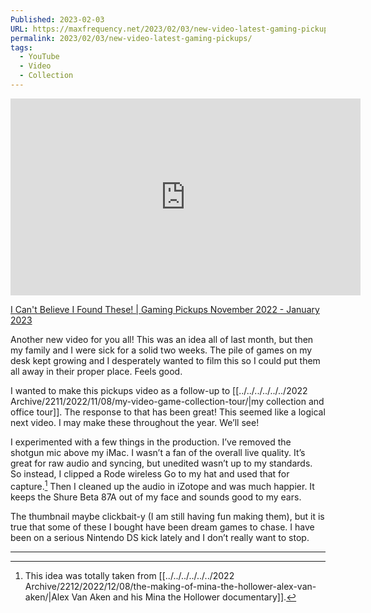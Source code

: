 ```yaml
---
Published: 2023-02-03
URL: https://maxfrequency.net/2023/02/03/new-video-latest-gaming-pickups/
permalink: 2023/02/03/new-video-latest-gaming-pickups/
tags:
  - YouTube
  - Video
  - Collection
---
```

<div class=iframe-container>
<iframe width="560" height="315" src="https://www.youtube-nocookie.com/embed/wnhLDWVcmeQ?si=Y_42k5yIMlJ1S59D" title="YouTube video player" frameborder="0" allow="accelerometer; autoplay; clipboard-write; encrypted-media; gyroscope; picture-in-picture; web-share" allowfullscreen></iframe>
</div>

[I Can't Believe I Found These! | Gaming Pickups November 2022 - January 2023](https://youtube.com/watch?v=wnhLDWVcmeQ)

Another new video for you all! This was an idea all of last month, but then my family and I were sick for a solid two weeks. The pile of games on my desk kept growing and I desperately wanted to film this so I could put them all away in their proper place. Feels good.

I wanted to make this pickups video as a follow-up to [[../../../../../../2022 Archive/2211/2022/11/08/my-video-game-collection-tour/|my collection and office tour]]. The response to that has been great! This seemed like a logical next video. I may make these throughout the year. We’ll see!

I experimented with a few things in the production. I’ve removed the shotgun mic above my iMac. I wasn’t a fan of the overall live quality. It’s great for raw audio and syncing, but unedited wasn’t up to my standards. So instead, I clipped a Rode wireless Go to my hat and used that for capture.[^1] Then I cleaned up the audio in iZotope and was much happier. It keeps the Shure Beta 87A out of my face and sounds good to my ears.

The thumbnail maybe clickbait-y (I am still having fun making them), but it is true that some of these I bought have been dream games to chase. I have been on a serious Nintendo DS kick lately and I don’t really want to stop.

---
[^1]: This idea was totally taken from [[../../../../../../2022 Archive/2212/2022/12/08/the-making-of-mina-the-hollower-alex-van-aken/|Alex Van Aken and his Mina the Hollower documentary]].